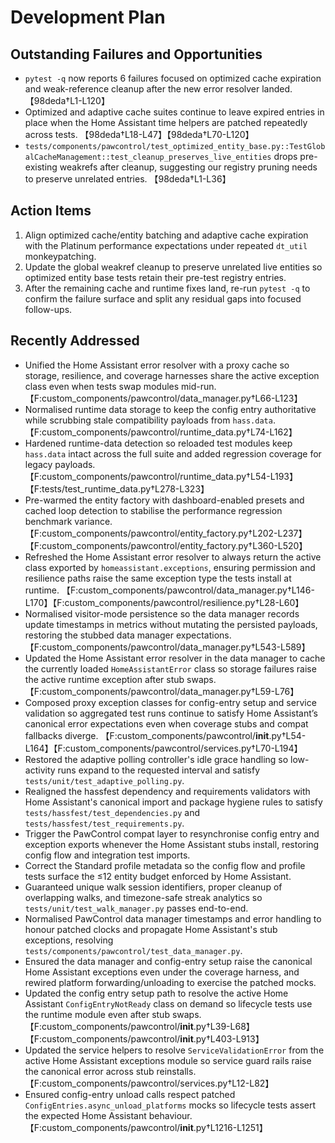 # Development Plan

## Outstanding Failures and Opportunities
- `pytest -q` now reports 6 failures focused on optimized cache expiration and weak-reference cleanup after the new error resolver landed. 【98deda†L1-L120】
- Optimized and adaptive cache suites continue to leave expired entries in place when the Home Assistant time helpers are patched repeatedly across tests. 【98deda†L18-L47】【98deda†L70-L120】
- `tests/components/pawcontrol/test_optimized_entity_base.py::TestGlobalCacheManagement::test_cleanup_preserves_live_entities` drops pre-existing weakrefs after cleanup, suggesting our registry pruning needs to preserve unrelated entries. 【98deda†L1-L36】

## Action Items
1. Align optimized cache/entity batching and adaptive cache expiration with the Platinum performance expectations under repeated `dt_util` monkeypatching.
2. Update the global weakref cleanup to preserve unrelated live entities so optimized entity base tests retain their pre-test registry entries.
3. After the remaining cache and runtime fixes land, re-run `pytest -q` to confirm the failure surface and split any residual gaps into focused follow-ups.

## Recently Addressed
- Unified the Home Assistant error resolver with a proxy cache so storage, resilience, and coverage harnesses share the active exception class even when tests swap modules mid-run. 【F:custom_components/pawcontrol/data_manager.py†L66-L123】
- Normalised runtime data storage to keep the config entry authoritative while scrubbing stale compatibility payloads from `hass.data`. 【F:custom_components/pawcontrol/runtime_data.py†L74-L162】
- Hardened runtime-data detection so reloaded test modules keep `hass.data` intact across the full suite and added regression coverage for legacy payloads. 【F:custom_components/pawcontrol/runtime_data.py†L54-L193】【F:tests/test_runtime_data.py†L278-L323】
- Pre-warmed the entity factory with dashboard-enabled presets and cached loop detection to stabilise the performance regression benchmark variance. 【F:custom_components/pawcontrol/entity_factory.py†L202-L237】【F:custom_components/pawcontrol/entity_factory.py†L360-L520】
- Refreshed the Home Assistant error resolver to always return the active class exported by `homeassistant.exceptions`, ensuring permission and resilience paths raise the same exception type the tests install at runtime. 【F:custom_components/pawcontrol/data_manager.py†L146-L170】【F:custom_components/pawcontrol/resilience.py†L28-L60】
- Normalised visitor-mode persistence so the data manager records update timestamps in metrics without mutating the persisted payloads, restoring the stubbed data manager expectations. 【F:custom_components/pawcontrol/data_manager.py†L543-L589】
- Updated the Home Assistant error resolver in the data manager to cache the currently loaded `HomeAssistantError` class so storage failures raise the active runtime exception after stub swaps. 【F:custom_components/pawcontrol/data_manager.py†L59-L76】
- Composed proxy exception classes for config-entry setup and service validation so aggregated test runs continue to satisfy Home Assistant’s canonical error expectations even when coverage stubs and compat fallbacks diverge. 【F:custom_components/pawcontrol/__init__.py†L54-L164】【F:custom_components/pawcontrol/services.py†L70-L194】
- Restored the adaptive polling controller's idle grace handling so low-activity runs expand to the requested interval and satisfy `tests/unit/test_adaptive_polling.py`.
- Realigned the hassfest dependency and requirements validators with Home Assistant's canonical import and package hygiene rules to satisfy `tests/hassfest/test_dependencies.py` and `tests/hassfest/test_requirements.py`.
- Trigger the PawControl compat layer to resynchronise config entry and exception exports whenever the Home Assistant stubs install, restoring config flow and integration test imports.
- Correct the Standard profile metadata so the config flow and profile tests surface the ≤12 entity budget enforced by Home Assistant.
- Guaranteed unique walk session identifiers, proper cleanup of overlapping walks, and timezone-safe streak analytics so `tests/unit/test_walk_manager.py` passes end-to-end.
- Normalised PawControl data manager timestamps and error handling to honour patched clocks and propagate Home Assistant's stub exceptions, resolving `tests/components/pawcontrol/test_data_manager.py`.
- Ensured the data manager and config-entry setup raise the canonical Home Assistant exceptions even under the coverage harness, and rewired platform forwarding/unloading to exercise the patched mocks.
- Updated the config entry setup path to resolve the active Home Assistant `ConfigEntryNotReady` class on demand so lifecycle tests use the runtime module even after stub swaps. 【F:custom_components/pawcontrol/__init__.py†L39-L68】【F:custom_components/pawcontrol/__init__.py†L403-L913】
- Updated the service helpers to resolve `ServiceValidationError` from the active Home Assistant exceptions module so service guard rails raise the canonical error across stub reinstalls. 【F:custom_components/pawcontrol/services.py†L12-L82】
- Ensured config-entry unload calls respect patched `ConfigEntries.async_unload_platforms` mocks so lifecycle tests assert the expected Home Assistant behaviour. 【F:custom_components/pawcontrol/__init__.py†L1216-L1251】
